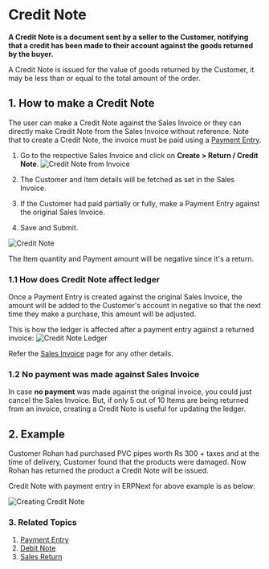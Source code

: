 <!-- add-breadcrumbs -->
# Credit Note

**A Credit Note is a document sent by a seller to the Customer, notifying that a credit has been made to their account against the goods returned by the buyer.**

A Credit Note is issued for the value of goods returned by the Customer, it may be less than or equal to the total amount of the order.

## 1. How to make a Credit Note

The user can make a Credit Note against the Sales Invoice or they can directly make Credit Note from the Sales Invoice without reference. Note that to create a Credit Note, the invoice must be paid using a [Payment Entry](/docs/v13/user/manual/en/accounts/payment-entry).

1. Go to the respective Sales Invoice and click on **Create > Return / Credit Note**.
    ![Credit Note from Invoice](/docs/v13/assets/img/accounts/credit-note-from-invoice.png)

1. The Customer and Item details will be fetched as set in the Sales Invoice.
1. If the Customer had paid partially or fully, make a Payment Entry against the original Sales Invoice.
1. Save and Submit.
    
 ![Credit Note](/docs/v13/assets/img/accounts/credit-note.png)

The Item quantity and Payment amount will be negative since it's a return.

### 1.1 How does Credit Note affect ledger
Once a Payment Entry is created against the original Sales Invoice, the amount will be added to the Customer's account in negative so that the next time they make a purchase, this amount will be adjusted.

This is how the ledger is affected after a payment entry against a returned invoice:
![Credit Note Ledger](/docs/v13/assets/img/accounts/credit-note-ledger.png)

Refer the [Sales Invoice](/docs/v13/user/manual/en/accounts/sales-invoice) page for any other details.

### 1.2 No payment was made against Sales Invoice
In case **no payment** was made against the original invoice, you could just cancel the Sales Invoice. But, if only 5 out of 10 Items are being returned from an invoice, creating a Credit Note is useful for updating the ledger.

## 2. Example

Customer Rohan had purchased PVC pipes worth Rs 300 + taxes and at the time of delivery, Customer found that the products were damaged. Now Rohan has returned the product a Credit Note will be issued.

Credit Note with payment entry in ERPNext for above example is as below:

![Creating Credit Note](/docs/v13/assets/img/accounts/creating-credit-note.gif)

### 3. Related Topics
1. [Payment Entry](/docs/v13/user/manual/en/accounts/payment-entry)
1. [Debit Note](/docs/v13/user/manual/en/accounts/debit-note)
1. [Sales Return](/docs/v13/user/manual/en/stock/sales-return)